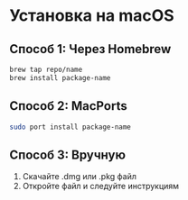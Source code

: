 # Установка на macOS

## Способ 1: Через Homebrew
```bash
brew tap repo/name
brew install package-name
```

## Способ 2: MacPorts
```bash
sudo port install package-name
```

## Способ 3: Вручную
1. Скачайте .dmg или .pkg файл
2. Откройте файл и следуйте инструкциям
